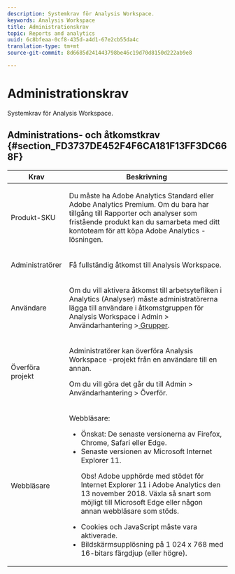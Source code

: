 ```yaml
---
description: Systemkrav för Analysis Workspace.
keywords: Analysis Workspace
title: Administrationskrav
topic: Reports and analytics
uuid: 6c8bfeaa-0cf8-435d-a4d1-67e2cb55da4c
translation-type: tm+mt
source-git-commit: 8d6685d241443798be46c19d70d8150d222ab9e8

---
```



# Administrationskrav

Systemkrav för Analysis Workspace.

## Administrations- och åtkomstkrav {#section_FD3737DE452F4F6CA181F13FF3DC668F}

<table id="table_3065772701A64D4EB5F175100A60F284"> 
 <thead> 
  <tr> 
   <th colname="col1" class="entry"> Krav </th> 
   <th colname="col2" class="entry"> Beskrivning </th> 
  </tr>
 </thead>
 <tbody> 
  <tr> 
   <td colname="col1"> Produkt-SKU </td> 
   <td colname="col2"> <p> Du måste ha <span class="keyword"> Adobe Analytics Standard</span> eller <span class="keyword"> Adobe Analytics</span> Premium. Om du bara har tillgång till Rapporter och analyser som fristående produkt kan du samarbeta med ditt kontoteam för att köpa <span class="keyword"> Adobe Analytics</span> -lösningen. </p> </td> 
  </tr> 
  <tr> 
   <td colname="col1"> Administratörer </td> 
   <td colname="col2"> <p>Få fullständig åtkomst till Analysis Workspace. </p> </td> 
  </tr> 
  <tr> 
   <td colname="col1"> Användare </td> 
   <td colname="col2"> <p>Om du vill aktivera åtkomst till arbetsytefliken i Analytics (Analyser) måste administratörerna lägga till användare i åtkomstgruppen för <span class="uicontrol"> Analysis Workspace</span> i <span class="uicontrol"> Admin</span> &gt; <span class="uicontrol"> Användarhantering</span> &gt;<a href="https://docs.adobe.com/content/help/en/analytics/admin/user-product-management/user-groups/groups.html"  > Grupper</a>. </p> </td> 
  </tr> 
  <tr> 
   <td colname="col1"> Överföra projekt </td> 
   <td colname="col2"> <p>Administratörer kan överföra <span class="wintitle"> Analysis Workspace</span> -projekt från en användare till en annan. </p> <p>Om du vill göra det går du till <span class="uicontrol"> Admin</span> &gt; <span class="uicontrol"> Användarhantering</span> &gt; <span class="uicontrol"> Överför</span>. </p> </td> 
  </tr> 
  <tr> 
   <td colname="col1"> Webbläsare </td> 
   <td colname="col2"> <p> Webbläsare: </p> 
    <ul id="ul_B10D000F38DC44F68E2909B483E58FE0"> 
     <li id="li_5A905B0F5342443B96433FDBB1015CA9">Önskat: De senaste versionerna av Firefox, Chrome, Safari eller Edge. </li> 
     <li id="li_75D6560CE77748B6B2A794B374E3C6F8"> Senaste versionen av Microsoft Internet Explorer 11. <p> Obs!  Adobe upphörde med stödet för Internet Explorer 11 i Adobe Analytics den 13 november 2018. Växla så snart som möjligt till Microsoft Edge eller någon annan webbläsare som stöds.</p> </li> 
    </ul> 
    <ul id="ul_74DD135CDAEF40A28DCCE927212B4163"> 
     <li id="li_385DCC2B725E4FDBAE75F57E96889B2E"> Cookies och JavaScript måste vara aktiverade. </li> 
     <li id="li_AE8D64267EC74C5290CB5793FB0C04D1">Bildskärmsupplösning på 1 024 x 768 med 16-bitars färgdjup (eller högre). </li> 
    </ul> </td> 
  </tr> 
 </tbody> 
</table>


